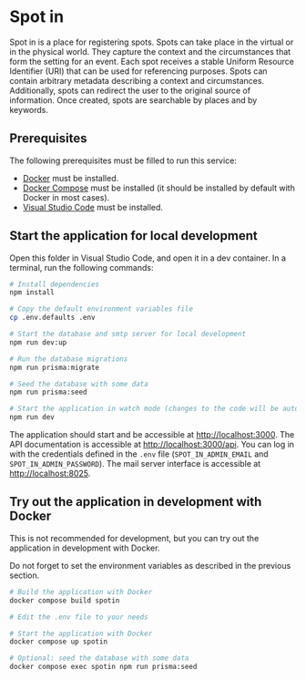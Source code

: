 # Spot in

Spot in is a place for registering spots. Spots can take place in the virtual or
in the physical world. They capture the context and the circumstances that form
the setting for an event. Each spot receives a stable Uniform Resource
Identifier (URI) that can be used for referencing purposes. Spots can contain
arbitrary metadata describing a context and circumstances. Additionally, spots
can redirect the user to the original source of information. Once created, spots
are searchable by places and by keywords.

## Prerequisites

The following prerequisites must be filled to run this service:

- [Docker](https://docs.docker.com/get-docker/) must be installed.
- [Docker Compose](https://docs.docker.com/compose/install/) must be installed
  (it should be installed by default with Docker in most cases).
- [Visual Studio Code](https://code.visualstudio.com/download) must be
  installed.

## Start the application for local development

Open this folder in Visual Studio Code, and open it in a dev container. In a
terminal, run the following commands:

```bash
# Install dependencies
npm install

# Copy the default environment variables file
cp .env.defaults .env

# Start the database and smtp server for local development
npm run dev:up

# Run the database migrations
npm run prisma:migrate

# Seed the database with some data
npm run prisma:seed

# Start the application in watch mode (changes to the code will be automatically reloaded)
npm run dev
```

The application should start and be accessible at <http://localhost:3000>. The
API documentation is accessible at <http://localhost:3000/api>. You can log in
with the credentials defined in the `.env` file (`SPOT_IN_ADMIN_EMAIL` and
`SPOT_IN_ADMIN_PASSWORD`). The mail server interface is accessible at <http://localhost:8025>.

## Try out the application in development with Docker

This is not recommended for development, but you can try out the application in
development with Docker.

Do not forget to set the environment variables as described in the previous
section.

```bash
# Build the application with Docker
docker compose build spotin

# Edit the .env file to your needs

# Start the application with Docker
docker compose up spotin

# Optional: seed the database with some data
docker compose exec spotin npm run prisma:seed
```
